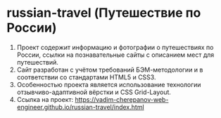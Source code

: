 # russian-travel (Путешествие по России)
1. Проект содержит информацию и фотографии о путешествиях по России, ссылки на познавательные сайты с описанием мест для путешествий.
2. Сайт разработан с учётом требований БЭМ-методологии и в соответствии со стандартами HTML5 и CSS3.
3. Особенностью проекта является использование технологии отзывчиво-адаптивной вёрстки и CSS Grid-Layout.
4. Ссылка на проект: https://vadim-cherepanov-web-engineer.github.io/russian-travel/index.html